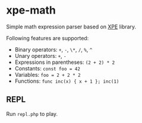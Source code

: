 # xpe-math
Simple math expression parser based on [XPE](https://github.com/smazur/xpe) library.

Following features are supported:
* Binary operators: `+`, `-`, `\*`, `/`, `%`, `^`
* Unary operators: `+`, `-`
* Expressions in parentheses: `(2 + 2) * 2`
* Constants: `const foo = 42`
* Variables: `foo = 2 + 2 * 2`
* Functions: `func inc(x) { x + 1 }; inc(1)`

## REPL
Run `repl.php` to play.
